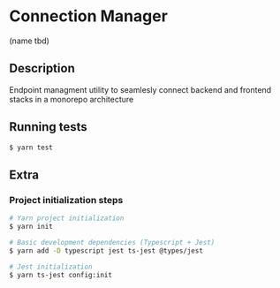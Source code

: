 # Connection Manager

(name tbd)

## Description

Endpoint managment utility to seamlesly connect backend and frontend stacks in a monorepo architecture

## Running tests

```sh
$ yarn test
```

## Extra

### Project initialization steps

```sh
# Yarn project initialization
$ yarn init

# Basic development dependencies (Typescript + Jest)
$ yarn add -D typescript jest ts-jest @types/jest

# Jest initialization
$ yarn ts-jest config:init
```

